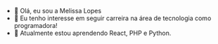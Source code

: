 - 👋 Olá, eu sou a Melissa Lopes
- 👀 Eu tenho interesse em seguir carreira na área de tecnologia como programadora!
- 🌱 Atualmente estou aprendendo React, PHP e Python.

<!---
Mlopesoliveira/Mlopesoliveira is a ✨ special ✨ repository because its `README.md` (this file) appears on your GitHub profile.
You can click the Preview link to take a look at your changes.
--->
